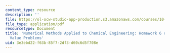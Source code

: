 ```yaml
---
content_type: resource
description: ''
file: https://ol-ocw-studio-app-production.s3.amazonaws.com/courses/10-34-numerical-methods-applied-to-chemical-engineering-fall-2015/3e3ebd22f63b85f72df3d60c6d5f708e_MIT10_34F15_Homework6_v2.pdf
file_type: application/pdf
resourcetype: Document
title: 'Numerical Methods Applied to Chemical Engineering: Homework 6 on Boundary
  Value Problems'
uid: 3e3ebd22-f63b-85f7-2df3-d60c6d5f708e
---
```

